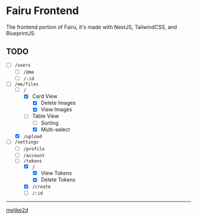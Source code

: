 # Fairu Frontend

The frontend portion of Fairu, it's made with NextJS, TailwindCSS, and BlueprintJS.

## TODO

- [ ] `/users`
  - [ ] `/@me`
  - [ ] `/:id`
- [ ] `/me/files`
  - [ ] `/`
    - [x] Card View
      - [x] Delete Images
      - [x] View Images
    - [ ] Table View
      - [ ] Sorting
      - [x] Multi-select
  - [x] `/upload`
- [ ] `/settings`
  - [ ] `/profile`
  - [ ] `/account`
  - [ ] `/tokens`
    - [x] `/`
      - [x] View Tokens
      - [x] Delete Tokens
    - [x] `/create`
    - [ ] `/:id`

---

[melike2d](https://2d.gay)
